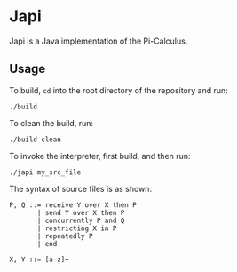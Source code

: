 # Japi

Japi is a Java implementation of the Pi-Calculus.

## Usage

To build, `cd` into the root directory of the repository and run:

    ./build

To clean the build, run:

    ./build clean

To invoke the interpreter, first build, and then run:

    ./japi my_src_file

The syntax of source files is as shown:

    P, Q ::= receive Y over X then P
           | send Y over X then P
           | concurrently P and Q
           | restricting X in P
           | repeatedly P
           | end

    X, Y ::= [a-z]+
